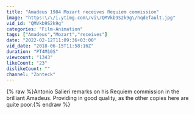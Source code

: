 ```yaml
---
title: "Amadeus 1984 Mozart receives Requiem commission"
image: "https:\/\/i.ytimg.com\/vi\/QMVkb9S2k9g\/hqdefault.jpg"
vid_id: "QMVkb9S2k9g"
categories: "Film-Animation"
tags: ["Amadeus","Mozart","receives"]
date: "2022-02-12T11:09:36+03:00"
vid_date: "2018-06-15T11:58:16Z"
duration: "PT4M10S"
viewcount: "1343"
likeCount: "23"
dislikeCount: ""
channel: "Zonteck"
---
```

{% raw %}Antonio Salieri remarks on his Requiem commission in the brilliant Amadeus. Providing in good quality, as the other copies here are quite poor.{% endraw %}
